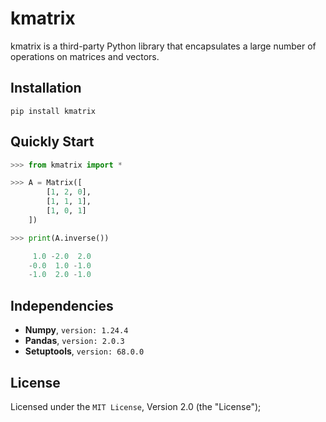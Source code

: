 # kmatrix

kmatrix is a third-party Python library that encapsulates a large number of operations on matrices and vectors. 

## Installation

```shell
pip install kmatrix
```

## Quickly Start

```python
>>> from kmatrix import *

>>> A = Matrix([
        [1, 2, 0],
        [1, 1, 1],
        [1, 0, 1]
    ])

>>> print(A.inverse())

     1.0 -2.0  2.0
    -0.0  1.0 -1.0
    -1.0  2.0 -1.0
```

## Independencies

- **Numpy**, `version: 1.24.4`
- **Pandas**, `version: 2.0.3`
- **Setuptools**, `version: 68.0.0`

## License

Licensed under the `MIT License`, Version 2.0 (the "License");


